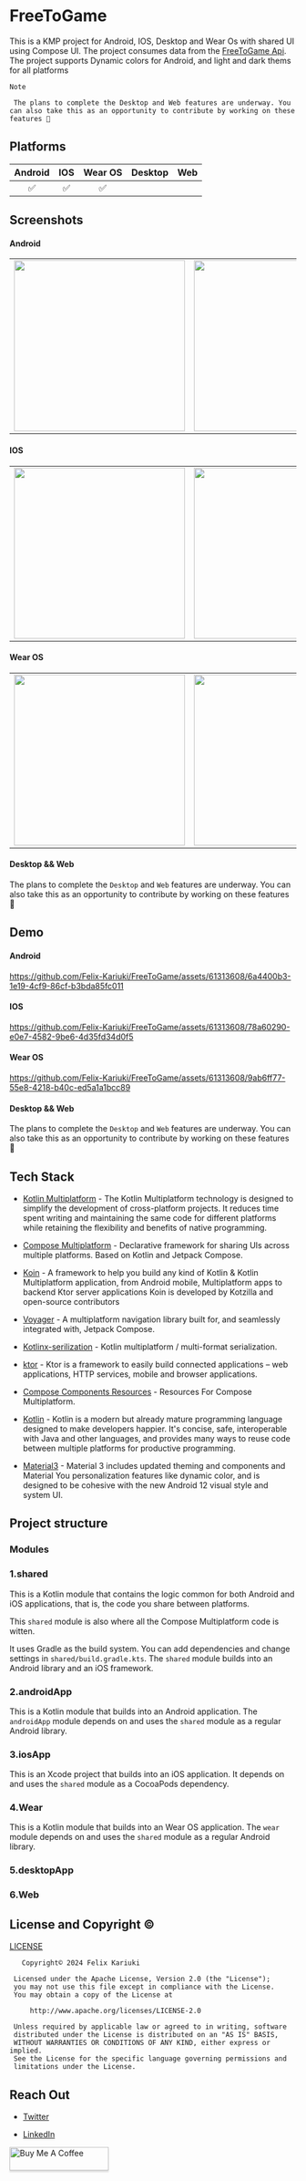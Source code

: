 # FreeToGame
This is a KMP project for Android, IOS, Desktop and Wear Os with shared UI using Compose UI. The project consumes data from the [FreeToGame Api](https://www.freetogame.com/api-doc).
The project supports Dynamic colors for Android, and light and dark thems for all platforms

`Note`

`
The plans to complete the Desktop and Web features are underway. You can also take this as an opportunity to contribute by working on these features 🥳`

## Platforms
Android | IOS | Wear OS| Desktop | Web |
:----: | :----: | :----: | :----: | :----:
✅ | ✅ | ✅ | 



## Screenshots
#### Android
| | |
|:-------------------------:|:-------------------------:|
|<img src="./screenshots/android_home.png" width="300"> | <img src="./screenshots/android_details.png" width="300"> 

#### IOS
| | |
|:-------------------------:|:-------------------------:|
|<img src="./screenshots/ios_home.png" width="300"> | <img src="./screenshots/ios_details.png" width="300"> 

#### Wear OS
| | |
|:-------------------------:|:-------------------------:|
|<img src="./screenshots/wear_home.png" width="300"> | <img src="./screenshots/wear_details.png" width="300"> 

#### Desktop && Web
The plans to complete the `Desktop` and `Web` features are underway. You can also take this as an opportunity to contribute by working on these features 🥳


## Demo
#### Android

https://github.com/Felix-Kariuki/FreeToGame/assets/61313608/6a4400b3-1e19-4cf9-86cf-b3bda85fc011


#### IOS


https://github.com/Felix-Kariuki/FreeToGame/assets/61313608/78a60290-e0e7-4582-9be6-4d35fd34d0f5


#### Wear OS


https://github.com/Felix-Kariuki/FreeToGame/assets/61313608/9ab6ff77-55e8-4218-b40c-ed5a1a1bcc89


#### Desktop && Web
The plans to complete the `Desktop` and `Web` features are underway. You can also take this as an opportunity to contribute by working on these features 🥳

## Tech Stack
- [Kotlin Multiplatform](https://kotlinlang.org/docs/multiplatform.html) - The Kotlin Multiplatform technology is designed to simplify the development of cross-platform projects. It reduces time spent writing and maintaining the same code for different platforms while retaining the flexibility and benefits of native programming.
- [Compose Multiplatform](https://www.jetbrains.com/lp/compose-multiplatform/) -  Declarative framework for sharing UIs across multiple platforms. Based on Kotlin and Jetpack Compose.

- [Koin](https://insert-koin.io/) - A framework to help you build any kind of Kotlin & Kotlin Multiplatform application, from Android mobile, Multiplatform apps to backend Ktor server applications Koin is developed by Kotzilla and open-source contributors
- [Voyager](https://voyager.adriel.cafe/) - A multiplatform navigation library built for, and seamlessly integrated with, Jetpack Compose.
- [Kotlinx-serilization](https://github.com/Kotlin/kotlinx.serialization) - Kotlin multiplatform / multi-format serialization.
- [ktor](https://ktor.io/docs/welcome.html) - Ktor is a framework to easily build connected applications – web applications, HTTP services, mobile and browser applications.
- [Compose Components Resources](https://mvnrepository.com/artifact/org.jetbrains.compose.components/components-resources) - Resources For Compose Multiplatform.
- [Kotlin](https://kotlinlang.org/docs/getting-started.html) - Kotlin is a modern but already mature programming language designed to make developers happier. It's concise, safe, interoperable with Java and other languages, and provides many ways to reuse code between multiple platforms for productive programming.
- [Material3](https://developer.android.com/jetpack/androidx/releases/compose-material3) -  Material 3 includes updated theming and components and Material You personalization features like dynamic color, and is designed to be cohesive with the new Android 12 visual style and system UI.




## Project structure

### Modules

### 1.shared

This is a Kotlin module that contains the logic common for both Android and iOS applications, that is, the code you share between platforms.

This `shared` module is also where all the  Compose Multiplatform code is witten.

It uses Gradle as the build system. You can add dependencies and change settings in `shared/build.gradle.kts`.
The `shared` module builds into an Android library and an iOS framework.

### 2.androidApp

This is a Kotlin module that builds into an Android application. 
The `androidApp` module depends on and uses the `shared` module as a regular Android library.

### 3.iosApp

This is an Xcode project that builds into an iOS application.
It depends on and uses the `shared` module as a CocoaPods dependency.

### 4.Wear
This is a Kotlin module that builds into an Wear OS application. 
The `wear` module depends on and uses the `shared` module as a regular Android library.

### 5.desktopApp


### 6.Web


## License and Copyright ©️
[LICENSE](https://github.com/Felix-Kariuki/FreeToGame/blob/main/LICENSE)

  ```
     Copyright©️ 2024 Felix Kariuki

   Licensed under the Apache License, Version 2.0 (the "License");
   you may not use this file except in compliance with the License.
   You may obtain a copy of the License at

       http://www.apache.org/licenses/LICENSE-2.0

   Unless required by applicable law or agreed to in writing, software
   distributed under the License is distributed on an "AS IS" BASIS,
   WITHOUT WARRANTIES OR CONDITIONS OF ANY KIND, either express or implied.
   See the License for the specific language governing permissions and
   limitations under the License.
  
  ```

 ## Reach Out 

  * [Twitter](https://twitter.com/felixkariuki_)

  * [LinkedIn](https://www.linkedin.com/in/felix-kariuki/)
 
  <a href="https://www.buymeacoffee.com/felix.kariuki" target="_blank"><img src="https://www.buymeacoffee.com/assets/img/custom_images/orange_img.png" alt="Buy Me A Coffee" style="height: 41px !important;width: 174px !important;box-shadow: 0px 3px 2px 0px rgba(190, 190, 190, 0.5) !important;-webkit-box-shadow: 0px 3px 2px 0px rgba(190, 190, 190, 0.5) !important;" ></a>
